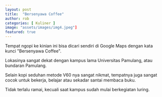 ```yaml
---
layout: post
title:  "Bersenyawa Coffee"
author: rob
categories: [ Kuliner ]
image: "assets/images/img4.jpeg"]
featured: true
---
```


Tempat ngopi ke kinian ini bisa dicari sendiri di Google Maps dengan kata kunci "Bersenyawa Coffee".

Lokasinya sangat dekat dengan kampus lama Universitas Pamulang, atau bundaran Pamulang. 

Selain kopi seduhan metode V60 nya sangat nikmat, tempatnya juga sangat cocok untuk bekerja, belajar atau sekadar santai membaca buku.

Tidak terlalu ramai, kecuali saat kampus sudah mulai berkegiatan luring.
